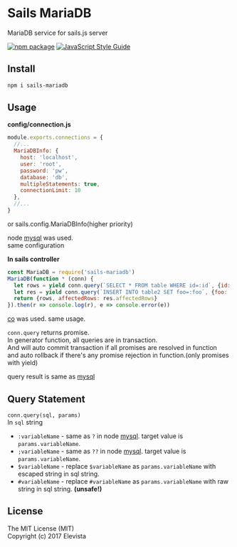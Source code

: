 # Sails MariaDB
MariaDB service for sails.js server

 [![npm package](https://img.shields.io/npm/v/sails-mariadb.svg?maxAge=2592000)](https://www.npmjs.com/package/sails-mariadb)
 [![JavaScript Style Guide](https://img.shields.io/badge/code_style-standard-brightgreen.svg)](https://standardjs.com)


## Install
```bash
npm i sails-mariadb
```
## Usage
**config/connection.js**
```js
module.exports.connections = {
  //...
  MariaDBInfo: {
    host: 'localhost',
    user: 'root',
    password: 'pw',
    database: 'db',
    multipleStatements: true,
    connectionLimit: 10
  },
  //...
}
```
or sails.config.MariaDBInfo(higher priority)

node [mysql](https://www.npmjs.com/package/mysql) was used.  
same configuration

**In sails controller**
```js
const MariaDB = require('sails-mariadb')
MariaDB(function * (conn) {
  let rows = yield conn.query(`SELECT * FROM table WHERE id=:id`, {id: 10})
  let res = yield conn.query(`INSERT INTO table2 SET foo=:foo`, {foo: 'foo'})
  return {rows, affectedRows: res.affectedRows}
}).then(r => console.log(r), e => console.error(e))
```
[co](https://www.npmjs.com/package/co) was used. same usage.

`conn.query` returns promise.  
In generator function, all queries are in transaction.  
And will auto commit transaction if all promises are resolved in function  
and auto rollback if there's any promise rejection in function.(only promises with yield)

query result is same as [mysql](https://www.npmjs.com/package/mysql)

## Query Statement
`conn.query(sql, params)`  
In `sql` string
* `:variableName` - same as `?` in node [mysql](https://www.npmjs.com/package/mysql). target value is `params.variableName`.
* `;variableName` - same as `??` in node [mysql](https://www.npmjs.com/package/mysql). target value is `params.variableName`.
* `$variableName` - replace `$variableName` as `params.variableName` with escaped string in sql string.
* `#variableName` - replace `#variableName` as `params.variableName` with raw string in sql string. **(unsafe!)**


## License
The MIT License (MIT)  
Copyright (c) 2017 Elevista
